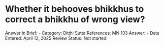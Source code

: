 # Whether it behooves bhikkhus to correct a bhikkhu of wrong view?

Answer in Brief: -
 Category: Diṭṭhi
Sutta References: MN 103
Answer: -
Date Entered: April 12, 2025
Review Status: Not started